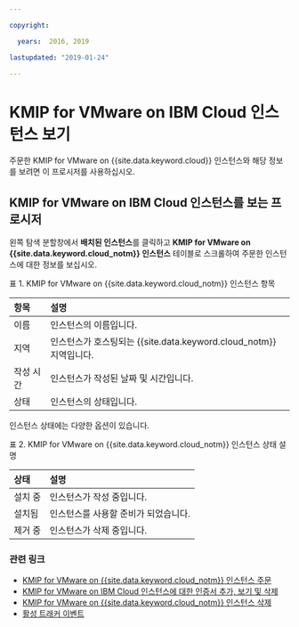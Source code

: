 ```yaml
---

copyright:

  years:  2016, 2019

lastupdated: "2019-01-24"

---
```


# KMIP for VMware on IBM Cloud 인스턴스 보기

주문한 KMIP for VMware on {{site.data.keyword.cloud}} 인스턴스와 해당 정보를 보려면 이 프로시저를 사용하십시오.

## KMIP for VMware on IBM Cloud 인스턴스를 보는 프로시저

왼쪽 탐색 분할창에서 **배치된 인스턴스**를 클릭하고 **KMIP for VMware on {{site.data.keyword.cloud_notm}} 인스턴스** 테이블로 스크롤하여 주문한 인스턴스에 대한 정보를 보십시오.

표 1. KMIP for VMware on {{site.data.keyword.cloud_notm}} 인스턴스 항목

|항목        |설명       |  
|:----------- |:----------------- |
|이름 |인스턴스의 이름입니다. |
|지역 |인스턴스가 호스팅되는 {{site.data.keyword.cloud_notm}} 지역입니다. |
|작성 시간 |인스턴스가 작성된 날짜 및 시간입니다. |  
|상태 |인스턴스의 상태입니다. |

인스턴스 상태에는 다양한 옵션이 있습니다.

표 2. KMIP for VMware on {{site.data.keyword.cloud_notm}} 인스턴스 상태 설명

|상태        |설명       |
|:------------- |:------------- |
|설치 중 |인스턴스가 작성 중입니다. |
|설치됨 |인스턴스를 사용할 준비가 되었습니다. |
|제거 중 |인스턴스가 삭제 중입니다. |

### 관련 링크

* [KMIP for VMware on {{site.data.keyword.cloud_notm}} 인스턴스 주문](/docs/services/vmwaresolutions/services/kmip_standalone_ordering.html)
* [KMIP for VMware on IBM Cloud 인스턴스에 대한 인증서 추가, 보기 및 삭제](/docs/services/vmwaresolutions/services/kmip_standalone_addingdeletingcert.html)
* [KMIP for VMware on {{site.data.keyword.cloud_notm}} 인스턴스 삭제](/docs/services/vmwaresolutions/services/kmip_standalone_deleting.html)
* [활성 트래커 이벤트](/docs/services/vmwaresolutions/vmonic/at-events.html)
